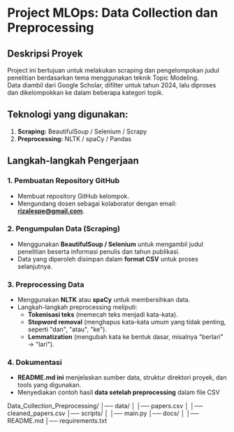 # **Project MLOps: Data Collection dan Preprocessing**

## Deskripsi Proyek  
Project ini bertujuan untuk melakukan scraping dan pengelompokan judul penelitian berdasarkan tema menggunakan teknik Topic Modeling.  
Data diambil dari Google Scholar, difilter untuk tahun 2024, lalu diproses dan dikelompokkan ke dalam beberapa kategori topik.

## Teknologi yang digunakan:  
1. **Scraping:** BeautifulSoup / Selenium / Scrapy
2. **Preprocessing:** NLTK / spaCy / Pandas

## Langkah-langkah Pengerjaan  

### 1. Pembuatan Repository GitHub  
- Membuat repository GitHub kelompok.  
- Mengundang dosen sebagai kolaborator dengan email: **rizalespe@gmail.com**.  

### 2. Pengumpulan Data (Scraping)  
- Menggunakan **BeautifulSoup / Selenium** untuk mengambil judul penelitian beserta informasi penulis dan tahun publikasi.  
- Data yang diperoleh disimpan dalam **format CSV** untuk proses selanjutnya.  

### 3. Preprocessing Data  
- Menggunakan **NLTK** atau **spaCy** untuk membersihkan data.  
- Langkah-langkah preprocessing meliputi:  
  - **Tokenisasi teks** (memecah teks menjadi kata-kata).  
  - **Stopword removal** (menghapus kata-kata umum yang tidak penting, seperti "dan", "atau", "ke").  
  - **Lemmatization** (mengubah kata ke bentuk dasar, misalnya "berlari" → "lari").  

### 4. Dokumentasi  
- **README.md ini** menjelaskan sumber data, struktur direktori proyek, dan tools yang digunakan.  
- Menyediakan contoh hasil **data setelah preprocessing** dalam file CSV


Data_Collection_Preprocessing/
│── data/
│   │── papers.csv
│   │── cleaned_papers.csv
│── scripts/
│   │── main.py
│── docs/
│   │── README.md
│── requirements.txt

